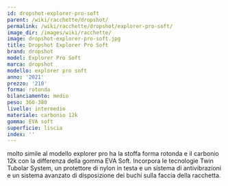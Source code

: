 ```yaml
---
id: dropshot-explorer-pro-soft
parent: /wiki/racchette/dropshot/
permalink: /wiki/racchette/dropshot/explorer-pro-soft/
image_dir: /images/wiki/racchette/
image: dropshot-explorer-pro-soft.jpg
title: Dropshot Explorer Pro Soft
brand: dropshot
model: Explorer Pro Soft
marca: dropshot
modello: explorer pro soft
anno: '2021'
prezzo: '210'
forma: rotonda
bilanciamento: medio
peso: 360-380
livello: intermedio
materiale: carbonio 12k
gomma: EVA soft
superficie: liscia
index: ''
---
```

molto simile al modello explorer pro ha la stoffa forma rotonda e il carbonio 12k con la differenza della gomma EVA Soft. Incorpora le tecnologie Twin Tubolar System, un protettore di nylon in testa e un sistema di antivibrazioni e un sistema avanzato di disposizione dei buchi sulla faccia della racchetta.